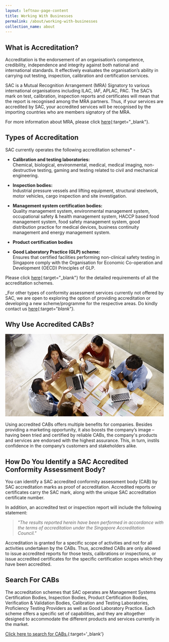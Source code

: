 ```yaml
---
layout: leftnav-page-content
title: Working With Businesses
permalink: /about/working-with-businesses
collection_name: about
---
```


## What is Accreditation?
Accreditation is the endorsement of an organisation’s competence, credibility, independence and integrity against both national and international standards. It effectively evaluates the organisation’s ability in carrying out testing, inspection, calibration and certification services.

SAC is a Mutual Recognition Arrangement (MRA) Signatory to various international organisations including ILAC, IAF, APLAC, PAC. The SAC’s mark on test, calibration, inspection reports and certificates will mean that the report is recognised among the MRA partners. Thus, if your services are accredited by SAC, your accredited services will be recognised by the importing countries who are members signatory of the MRA.

For more information about MRA, please click [here](/about/collaborations-and-recognitions/mutual-recognition-arrangement){:target="\_blank"}.

## Types of Accreditation
SAC currently operates the following accreditation schemes* -
 
* **Calibration and testing laboratories:**  
Chemical, biological, environmental, medical, medical imaging, non-destructive testing, gaming and testing related to civil and mechanical engineering.

* **Inspection bodies:**  
Industrial pressure vessels and lifting equipment, structural steelwork, motor vehicles, cargo inspection and site investigation.

* **Management system certification bodies:**  
Quality management system, environmental management system, occupational safety & health management system, HACCP based food management system, food safety management system, good distribution practice for medical devices, business continuity management and energy management system.

* **Product certification bodies**

* **Good Laboratory Practice (GLP) scheme:**  
Ensures that certified facilities performing non-clinical safety testing in Singapore comply with the Organisation for Economic Co-operation and Development (OECD) Principles of GLP.

Please click [here](/services/accreditation-services){:target="\_blank"} for the detailed requirements of all the accreditation schemes.

_For other types of conformity assessment services currently not offered by SAC, we are open to exploring the option of providing accreditation or developing a new scheme/programme for the respective areas. Do kindly contact us [here](/contact-us){:target="_blank"}._

## Why Use Accredited CABs?

![Working with Businesses](/images/about/business-setting-1.jpg)

Using accredited CABs offers multiple benefits for companies. Besides providing a marketing opportunity, it also boosts the company’s image – having been tried and certified by reliable CABs, the company's products and services are endorsed with the highest assurance. This, in turn, instils confidence in the company’s customers and stakeholders alike.

## How Do You Identify a SAC Accredited Conformity Assessment Body?

You can identify a SAC accredited conformity assessment body (CAB) by SAC accreditation marks as proof of accreditation. Accredited reports or certificates carry the SAC mark, along with the unique SAC accreditation certificate number. 

In addition, an accredited test or inspection report will include the following statement:

> _"The results reported herein have been performed in accordance with the terms of accreditation under the Singapore Accreditation Council."_

Accreditation is granted for a specific scope of activities and not for all activities undertaken by the CABs. Thus, accredited CABs are only allowed to issue accredited reports for those tests, calibrations or inspections, or issue accredited certificates for the specific certification scopes which they have been accredited.

## Search For CABs

The accreditation schemes that SAC operates are Management Systems Certification Bodies, Inspection Bodies, Product Certification Bodies, Verification & Validation Bodies, Calibration and Testing Laboratories, Proficiency Testing Providers as well as Good Laboratory Practice. Each scheme offers a specific set of capabilities, and they are altogether designed to accommodate the different products and services currently in the market.

[Click here to search for CABs.](https://www.sac-accreditation.gov.sg/cab/acab/Pages/search_acab.aspx){:target='\_blank'}
